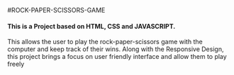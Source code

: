 #ROCK-PAPER-SCISSORS-GAME
<br>
<h4>This is a Project based on HTML, CSS and JAVASCRIPT.</h4>
<p>This allows the user to play the rock-paper-scissors game with the computer and keep track of their wins. Along with the Responsive Design, this project brings a focus on user friendly interface and allow them to play freely</p> 